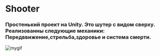# Shooter
### Простенький проект на Unity. Это шутер с видом сверху. Реализованны следующие механики: Передввижение,стрельба,здоровье и система смерти.
![mygif](https://drive.google.com/drive/folders/1maakx38jPwvfdZKqINKv3jy7YuypBwMK)
